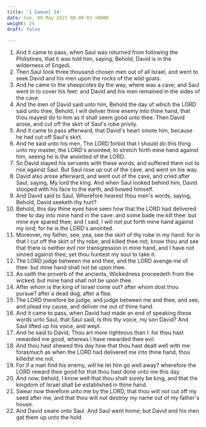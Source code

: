```yaml
---
title: '1 Samuel 24'
date: Sun, 09 May 2021 00:00:01 +0000
weight: 24
draft: false
  
---
```


1. And it came to pass, when Saul was returned from following the Philistines, that it was told him, saying, Behold, David is in the wilderness of Engedi.
2. Then Saul took three thousand chosen men out of all Israel, and went to seek David and his men upon the rocks of the wild goats.
3. And he came to the sheepcotes by the way, where was a cave; and Saul went in to cover his feet: and David and his men remained in the sides of the cave.
4. And the men of David said unto him, Behold the day of which the LORD said unto thee, Behold, I will deliver thine enemy into thine hand, that thou mayest do to him as it shall seem good unto thee. Then David arose, and cut off the skirt of Saul's robe privily.
5. And it came to pass afterward, that David's heart smote him, because he had cut off Saul's skirt.
6. And he said unto his men, The LORD forbid that I should do this thing unto my master, the LORD's anointed, to stretch forth mine hand against him, seeing he is the anointed of the LORD.
7. So David stayed his servants with these words, and suffered them not to rise against Saul. But Saul rose up out of the cave, and went on his way.
8. David also arose afterward, and went out of the cave, and cried after Saul, saying, My lord the king. And when Saul looked behind him, David stooped with his face to the earth, and bowed himself.
9. And David said to Saul, Wherefore hearest thou men's words, saying, Behold, David seeketh thy hurt?
10. Behold, this day thine eyes have seen how that the LORD had delivered thee to day into mine hand in the cave: and some bade me kill thee: but mine eye spared thee; and I said, I will not put forth mine hand against my lord; for he is the LORD's anointed.
11. Moreover, my father, see, yea, see the skirt of thy robe in my hand: for in that I cut off the skirt of thy robe, and killed thee not, know thou and see that there is neither evil nor transgression in mine hand, and I have not sinned against thee; yet thou huntest my soul to take it.
12. The LORD judge between me and thee, and the LORD avenge me of thee: but mine hand shall not be upon thee.
13. As saith the proverb of the ancients, Wickedness proceedeth from the wicked: but mine hand shall not be upon thee.
14. After whom is the king of Israel come out? after whom dost thou pursue? after a dead dog, after a flea.
15. The LORD therefore be judge, and judge between me and thee, and see, and plead my cause, and deliver me out of thine hand.
16. And it came to pass, when David had made an end of speaking these words unto Saul, that Saul said, Is this thy voice, my son David? And Saul lifted up his voice, and wept.
17. And he said to David, Thou art more righteous than I: for thou hast rewarded me good, whereas I have rewarded thee evil.
18. And thou hast shewed this day how that thou hast dealt well with me: forasmuch as when the LORD had delivered me into thine hand, thou killedst me not.
19. For if a man find his enemy, will he let him go well away? wherefore the LORD reward thee good for that thou hast done unto me this day.
20. And now, behold, I know well that thou shalt surely be king, and that the kingdom of Israel shall be established in thine hand.
21. Swear now therefore unto me by the LORD, that thou wilt not cut off my seed after me, and that thou wilt not destroy my name out of my father's house.
22. And David sware unto Saul. And Saul went home; but David and his men gat them up unto the hold.
